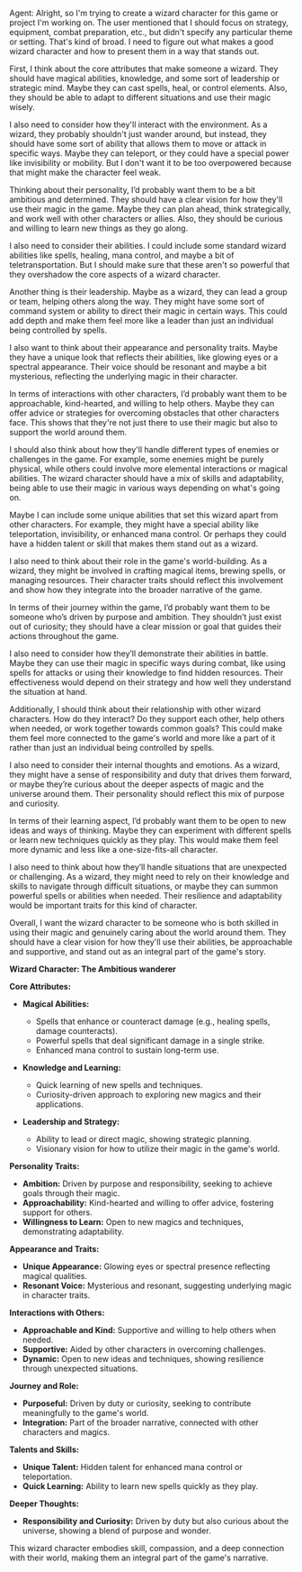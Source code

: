 Agent: <think>
Alright, so I'm trying to create a wizard character for this game or project I'm working on. The user mentioned that I should focus on strategy, equipment, combat preparation, etc., but didn't specify any particular theme or setting. That's kind of broad. I need to figure out what makes a good wizard character and how to present them in a way that stands out.

First, I think about the core attributes that make someone a wizard. They should have magical abilities, knowledge, and some sort of leadership or strategic mind. Maybe they can cast spells, heal, or control elements. Also, they should be able to adapt to different situations and use their magic wisely.

I also need to consider how they'll interact with the environment. As a wizard, they probably shouldn't just wander around, but instead, they should have some sort of ability that allows them to move or attack in specific ways. Maybe they can teleport, or they could have a special power like invisibility or mobility. But I don't want it to be too overpowered because that might make the character feel weak.

Thinking about their personality, I’d probably want them to be a bit ambitious and determined. They should have a clear vision for how they'll use their magic in the game. Maybe they can plan ahead, think strategically, and work well with other characters or allies. Also, they should be curious and 
willing to learn new things as they go along.

I also need to consider their abilities. I could include some standard wizard abilities like spells, healing, mana control, and maybe a bit of teletransportation. But I should make sure that these aren't so powerful that they overshadow the core aspects of a wizard character.

Another thing is their leadership. Maybe as a wizard, they can lead a group or team, helping others along the way. They might have some sort of command system or ability to direct their magic in certain ways. This could add depth and make them feel more like a leader than just an individual being controlled by spells.

I also want to think about their appearance and personality traits. Maybe they have a unique look that reflects their abilities, like glowing eyes or a spectral appearance. Their voice should be resonant and maybe a bit mysterious, reflecting the underlying magic in their character.

In terms of interactions with other characters, I’d probably want them to be approachable, kind-hearted, and willing to help others. Maybe they can offer advice or strategies for overcoming obstacles that other characters face. This shows that they're not just there to use their magic but also to support the world around them.

I should also think about how they'll handle different types of enemies or challenges in the game. For example, some enemies might be purely physical, while others could involve more elemental interactions or magical abilities. The wizard character should have a mix of skills and adaptability, being able to use their magic in various ways depending on what's going on.

Maybe I can include some unique abilities that set this wizard apart from other characters. For example, they might have a special ability like teleportation, invisibility, or enhanced mana control. Or perhaps they could have a hidden talent or skill that makes them stand out as a wizard.

I also need to think about their role in the game's world-building. As a wizard, they might be involved in crafting magical items, brewing spells, or managing resources. Their character traits should reflect this involvement and show how they integrate into the broader narrative of the game.        

In terms of their journey within the game, I’d probably want them to be someone who’s driven by purpose and ambition. They shouldn’t just exist out of curiosity; they should have a clear mission or goal that guides their actions throughout the game.

I also need to consider how they’ll demonstrate their abilities in battle. Maybe they can use their magic in specific ways during combat, like using spells for attacks or using their knowledge to find hidden resources. Their effectiveness would depend on their strategy and how well they understand the situation at hand.

Additionally, I should think about their relationship with other wizard characters. How do they interact? Do they support each other, help others when needed, or work together towards common goals? This could make them feel more connected to the game's world and more like a part of it rather than just an individual being controlled by spells.

I also need to consider their internal thoughts and emotions. As a wizard, they might have a sense of responsibility and duty that drives them forward, or maybe they’re curious about the deeper aspects of magic and the universe around them. Their personality should reflect this mix of purpose and curiosity.

In terms of their learning aspect, I’d probably want them to be open to new ideas and ways of thinking. Maybe they can experiment with different spells or learn new techniques quickly as they play. This would make them feel more dynamic and less like a one-size-fits-all character.

I also need to think about how they’ll handle situations that are unexpected or challenging. As a wizard, they might need to rely on their knowledge and skills to navigate through difficult situations, or maybe they can summon powerful spells or abilities when needed. Their resilience and adaptability would be important traits for this kind of character.

Overall, I want the wizard character to be someone who is both skilled in using their magic and genuinely caring about the world around them. They should have a clear vision for how they'll use their abilities, be approachable and supportive, and stand out as an integral part of the game's story.   
</think>

**Wizard Character: The Ambitious wanderer**

**Core Attributes:**
- **Magical Abilities:**
  - Spells that enhance or counteract damage (e.g., healing spells, damage counteracts).
  - Powerful spells that deal significant damage in a single strike.
  - Enhanced mana control to sustain long-term use.

- **Knowledge and Learning:**
  - Quick learning of new spells and techniques.
  - Curiosity-driven approach to exploring new magics and their applications.

- **Leadership and Strategy:**
  - Ability to lead or direct magic, showing strategic planning.
  - Visionary vision for how to utilize their magic in the game's world.

**Personality Traits:**
- **Ambition:** Driven by purpose and responsibility, seeking to achieve goals through their magic.
- **Approachability:** Kind-hearted and willing to offer advice, fostering support for others.
- **Willingness to Learn:** Open to new magics and techniques, demonstrating adaptability.

**Appearance and Traits:**
- **Unique Appearance:** Glowing eyes or spectral presence reflecting magical qualities.
- **Resonant Voice:** Mysterious and resonant, suggesting underlying magic in character traits.

**Interactions with Others:**
- **Approachable and Kind:** Supportive and willing to help others when needed.
- **Supportive:** Aided by other characters in overcoming challenges.
- **Dynamic:** Open to new ideas and techniques, showing resilience through unexpected situations.

**Journey and Role:**
- **Purposeful:** Driven by duty or curiosity, seeking to contribute meaningfully to the game's world.
- **Integration:** Part of the broader narrative, connected with other characters and magics.

**Talents and Skills:**
- **Unique Talent:** Hidden talent for enhanced mana control or teleportation.
- **Quick Learning:** Ability to learn new spells quickly as they play.

**Deeper Thoughts:**
- **Responsibility and Curiosity:** Driven by duty but also curious about the universe, showing a blend of purpose and wonder.

This wizard character embodies skill, compassion, and a deep connection with their world, making them an integral part of the game's narrative.